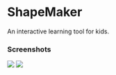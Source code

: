 # ShapeMaker
An interactive learning tool for kids.

<h3>Screenshots</h3>
<img src='https://i.imgur.com/auzvh75.jpg' />
<img src='https://i.imgur.com/7qLLw6R.jpg' />
